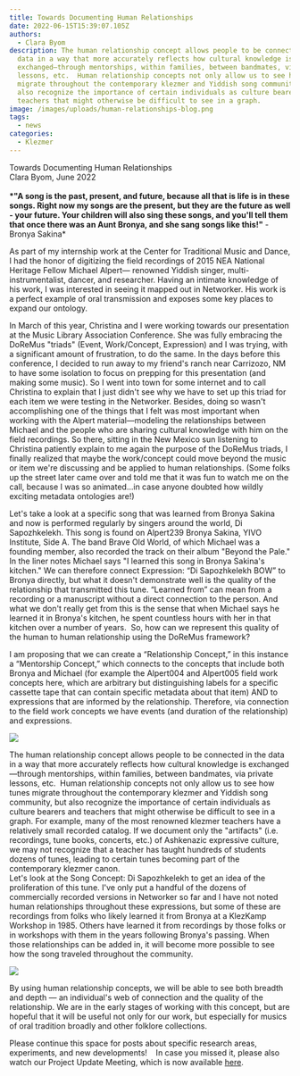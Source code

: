 ```yaml
---
title: Towards Documenting Human Relationships
date: 2022-06-15T15:39:07.105Z
authors:
  - Clara Byom
description: The human relationship concept allows people to be connected in the
  data in a way that more accurately reflects how cultural knowledge is
  exchanged—through mentorships, within families, between bandmates, via private
  lessons, etc.  Human relationship concepts not only allow us to see how tunes
  migrate throughout the contemporary klezmer and Yiddish song community, but
  also recognize the importance of certain individuals as culture bearers and
  teachers that might otherwise be difficult to see in a graph.
image: /images/uploads/human-relationships-blog.png
tags:
  - news
categories:
  - Klezmer
---
```

Towards Documenting Human Relationships\
Clara Byom, June 2022\
\
**\*"A song is the past, present, and future, because all that is life is in these songs. Right now my songs are the present, but they are the future as well - your future. Your children will also sing these songs, and you'll tell them that once there was an Aunt Bronya, and she sang songs like this!"** - Bronya Sakina*

As part of my internship work at the Center for Traditional Music and Dance, I had the honor of digitizing the field recordings of 2015 NEA National Heritage Fellow Michael Alpert— renowned Yiddish singer, multi-instrumentalist, dancer, and researcher. Having an intimate knowledge of his work, I was interested in seeing it mapped out in Networker. His work is a perfect example of oral transmission and exposes some key places to expand our ontology. 

In March of this year, Christina and I were working towards our presentation at the Music Library Association Conference. She was fully embracing the DoReMus "triads" (Event, Work/Concept, Expression) and I was trying, with a significant amount of frustration, to do the same. In the days before this conference, I decided to run away to my friend's ranch near Carrizozo, NM to have some isolation to focus on prepping for this presentation (and making some music). So I went into town for some internet and to call Christina to explain that I just didn't see why we have to set up this triad for each item we were testing in the Networker. Besides, doing so wasn't accomplishing one of the things that I felt was most important when working with the Alpert material—modeling the relationships between Michael and the people who are sharing cultural knowledge with him on the field recordings. So there, sitting in the New Mexico sun listening to Christina patiently explain to me again the purpose of the DoReMus triads, I finally realized that maybe the work/concept could move beyond the music or item we're discussing and be applied to human relationships. (Some folks up the street later came over and told me that it was fun to watch me on the call, because I was so animated…in case anyone doubted how wildly exciting metadata ontologies are!) 

Let's take a look at a specific song that was learned from Bronya Sakina and now is performed regularly by singers around the world, Di Sapozhkelekh. This song is found on Alpert239 Bronya Sakina, YIVO Institute, Side A. The band Brave Old World, of which Michael was a founding member, also recorded the track on their album "Beyond the Pale." In the liner notes Michael says "I learned this song in Bronya Sakina's kitchen." We can therefore connect Expression: “Di Sapozhkelekh BOW” to Bronya directly, but what it doesn't demonstrate well is the quality of the relationship that transmitted this tune. “Learned from” can mean from a recording or a manuscript without a direct connection to the person. And what we don't really get from this is the sense that when Michael says he learned it in Bronya's kitchen, he spent countless hours with her in that kitchen over a number of years.  So, how can we represent this quality of the human to human relationship using the DoReMus framework?

I am proposing that we can create a “Relationship Concept,” in this instance a “Mentorship Concept,” which connects to the concepts that include both Bronya and Michael (for example the Alpert004 and Alpert005 field work concepts here, which are arbitrary but distinguishing labels for a specific cassette tape that can contain specific metadata about that item) AND to expressions that are informed by the relationship. Therefore, via connection to the field work concepts we have events (and duration of the relationship) and expressions.

![](/images/uploads/mentorship-concept-1.png)

The human relationship concept allows people to be connected in the data in a way that more accurately reflects how cultural knowledge is exchanged—through mentorships, within families, between bandmates, via private lessons, etc.  Human relationship concepts not only allow us to see how tunes migrate throughout the contemporary klezmer and Yiddish song community, but also recognize the importance of certain individuals as culture bearers and teachers that might otherwise be difficult to see in a graph. For example, many of the most renowned klezmer teachers have a relatively small recorded catalog. If we document only the "artifacts" (i.e. recordings, tune books, concerts, etc.) of Ashkenazic expressive culture, we may not recognize that a teacher has taught hundreds of students dozens of tunes, leading to certain tunes becoming part of the contemporary klezmer canon. \
Let's look at the Song Concept: Di Sapozhkelekh to get an idea of the proliferation of this tune. I've only put a handful of the dozens of commercially recorded versions in Networker so far and I have not noted human relationships throughout these expressions, but some of these are recordings from folks who likely learned it from Bronya at a KlezKamp Workshop in 1985. Others have learned it from recordings by those folks or in workshops with them in the years following Bronya's passing. When those relationships can be added in, it will become more possible to see how the song traveled throughout the community.

![](/images/uploads/mentorship-concept-2.jpg)

By using human relationship concepts, we will be able to see both breadth and depth — an individual's web of connection and the quality of the relationship. We are in the early stages of working with this concept, but are hopeful that it will be useful not only for our work, but especially for musics of oral tradition broadly and other folklore collections.

Please continue this space for posts about specific research areas, experiments, and new developments!    In case you missed it, please also watch our Project Update Meeting, which is now available [here](https://youtu.be/dvTHmidwCn0).